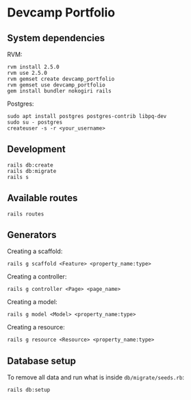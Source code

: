 # Devcamp Portfolio

## System dependencies

RVM:

```shell
rvm install 2.5.0
rvm use 2.5.0
rvm gemset create devcamp_portfolio
rvm gemset use devcamp_portfolio
gem install bundler nokogiri rails
```

Postgres:

```shell
sudo apt install postgres postgres-contrib libpq-dev
sudo su - postgres
createuser -s -r <your_username>
```

## Development

```shell
rails db:create
rails db:migrate
rails s
```

## Available routes

```shell
rails routes
```

## Generators

Creating a scaffold:

```shell
rails g scaffold <Feature> <property_name:type>
```

Creating a controller:

```shell
rails g controller <Page> <page_name>
```

Creating a model:

```shell
rails g model <Model> <property_name:type>
```

Creating a resource:

```shell
rails g resource <Resource> <property_name:type>
```

## Database setup

To remove all data and run what is inside `db/migrate/seeds.rb`:

```shell
rails db:setup
```